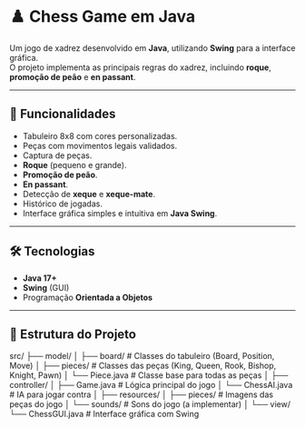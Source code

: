 # ♟️ Chess Game em Java

Um jogo de xadrez desenvolvido em **Java**, utilizando **Swing** para a interface gráfica.  
O projeto implementa as principais regras do xadrez, incluindo **roque**, **promoção de peão** e **en passant**.

---

## 🚀 Funcionalidades

- Tabuleiro 8x8 com cores personalizadas.
- Peças com movimentos legais validados.
- Captura de peças.
- **Roque** (pequeno e grande).
- **Promoção de peão**.
- **En passant**.
- Detecção de **xeque** e **xeque-mate**.
- Histórico de jogadas.
- Interface gráfica simples e intuitiva em **Java Swing**.

---

## 🛠️ Tecnologias

- **Java 17+**
- **Swing** (GUI)
- Programação **Orientada a Objetos**

---

## 📂 Estrutura do Projeto

src/
├── model/
│ ├── board/ # Classes do tabuleiro (Board, Position, Move)
│ ├── pieces/ # Classes das peças (King, Queen, Rook, Bishop, Knight, Pawn)
│ └── Piece.java # Classe base para todas as peças
│
├── controller/
│ ├── Game.java # Lógica principal do jogo
│ └── ChessAI.java # IA para jogar contra
│
├── resources/
│ ├── pieces/ # Imagens das peças do jogo
│ └── sounds/ # Sons do jogo (a implementar)
│
└── view/
└── ChessGUI.java # Interface gráfica com Swing
